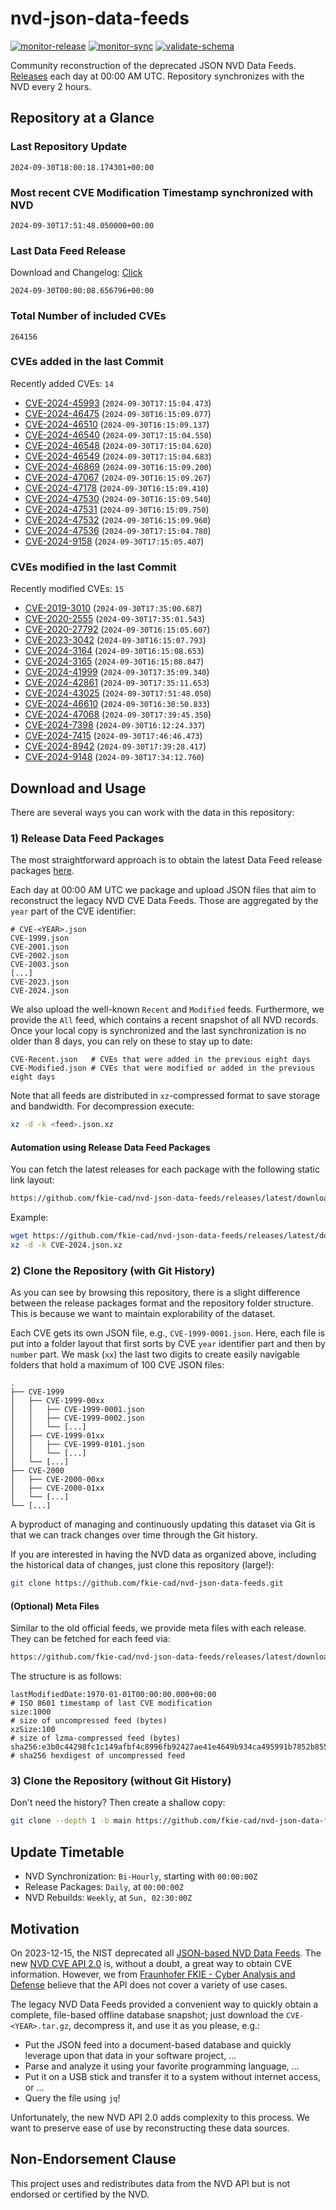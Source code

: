 # nvd-json-data-feeds

[![monitor-release](https://github.com/fkie-cad/nvd-json-data-feeds/actions/workflows/monitor_release.yml/badge.svg)](https://github.com/fkie-cad/nvd-json-data-feeds/actions/workflows/monitor_release.yml)
[![monitor-sync](https://github.com/fkie-cad/nvd-json-data-feeds/actions/workflows/monitor_sync.yml/badge.svg)](https://github.com/fkie-cad/nvd-json-data-feeds/actions/workflows/monitor_sync.yml)
[![validate-schema](https://github.com/fkie-cad/nvd-json-data-feeds/actions/workflows/validate_schema.yml/badge.svg)](https://github.com/fkie-cad/nvd-json-data-feeds/actions/workflows/validate_schema.yml)

Community reconstruction of the deprecated JSON NVD Data Feeds.
[Releases](https://github.com/fkie-cad/nvd-json-data-feeds/releases/latest) each day at 00:00 AM UTC.
Repository synchronizes with the NVD every 2 hours.

## Repository at a Glance

### Last Repository Update

```plain
2024-09-30T18:00:18.174301+00:00
```

### Most recent CVE Modification Timestamp synchronized with NVD

```plain
2024-09-30T17:51:48.050000+00:00
```

### Last Data Feed Release

Download and Changelog: [Click](https://github.com/fkie-cad/nvd-json-data-feeds/releases/latest)

```plain
2024-09-30T00:00:08.656796+00:00
```

### Total Number of included CVEs

```plain
264156
```

### CVEs added in the last Commit

Recently added CVEs: `14`

- [CVE-2024-45993](CVE-2024/CVE-2024-459xx/CVE-2024-45993.json) (`2024-09-30T17:15:04.473`)
- [CVE-2024-46475](CVE-2024/CVE-2024-464xx/CVE-2024-46475.json) (`2024-09-30T16:15:09.077`)
- [CVE-2024-46510](CVE-2024/CVE-2024-465xx/CVE-2024-46510.json) (`2024-09-30T16:15:09.137`)
- [CVE-2024-46540](CVE-2024/CVE-2024-465xx/CVE-2024-46540.json) (`2024-09-30T17:15:04.550`)
- [CVE-2024-46548](CVE-2024/CVE-2024-465xx/CVE-2024-46548.json) (`2024-09-30T17:15:04.620`)
- [CVE-2024-46549](CVE-2024/CVE-2024-465xx/CVE-2024-46549.json) (`2024-09-30T17:15:04.683`)
- [CVE-2024-46869](CVE-2024/CVE-2024-468xx/CVE-2024-46869.json) (`2024-09-30T16:15:09.200`)
- [CVE-2024-47067](CVE-2024/CVE-2024-470xx/CVE-2024-47067.json) (`2024-09-30T16:15:09.267`)
- [CVE-2024-47178](CVE-2024/CVE-2024-471xx/CVE-2024-47178.json) (`2024-09-30T16:15:09.410`)
- [CVE-2024-47530](CVE-2024/CVE-2024-475xx/CVE-2024-47530.json) (`2024-09-30T16:15:09.540`)
- [CVE-2024-47531](CVE-2024/CVE-2024-475xx/CVE-2024-47531.json) (`2024-09-30T16:15:09.750`)
- [CVE-2024-47532](CVE-2024/CVE-2024-475xx/CVE-2024-47532.json) (`2024-09-30T16:15:09.960`)
- [CVE-2024-47536](CVE-2024/CVE-2024-475xx/CVE-2024-47536.json) (`2024-09-30T17:15:04.780`)
- [CVE-2024-9158](CVE-2024/CVE-2024-91xx/CVE-2024-9158.json) (`2024-09-30T17:15:05.407`)


### CVEs modified in the last Commit

Recently modified CVEs: `15`

- [CVE-2019-3010](CVE-2019/CVE-2019-30xx/CVE-2019-3010.json) (`2024-09-30T17:35:00.687`)
- [CVE-2020-2555](CVE-2020/CVE-2020-25xx/CVE-2020-2555.json) (`2024-09-30T17:35:01.543`)
- [CVE-2020-27792](CVE-2020/CVE-2020-277xx/CVE-2020-27792.json) (`2024-09-30T16:15:05.607`)
- [CVE-2023-3042](CVE-2023/CVE-2023-30xx/CVE-2023-3042.json) (`2024-09-30T16:15:07.793`)
- [CVE-2024-3164](CVE-2024/CVE-2024-31xx/CVE-2024-3164.json) (`2024-09-30T16:15:08.653`)
- [CVE-2024-3165](CVE-2024/CVE-2024-31xx/CVE-2024-3165.json) (`2024-09-30T16:15:08.847`)
- [CVE-2024-41999](CVE-2024/CVE-2024-419xx/CVE-2024-41999.json) (`2024-09-30T17:35:09.340`)
- [CVE-2024-42861](CVE-2024/CVE-2024-428xx/CVE-2024-42861.json) (`2024-09-30T17:35:11.653`)
- [CVE-2024-43025](CVE-2024/CVE-2024-430xx/CVE-2024-43025.json) (`2024-09-30T17:51:48.050`)
- [CVE-2024-46610](CVE-2024/CVE-2024-466xx/CVE-2024-46610.json) (`2024-09-30T16:30:50.833`)
- [CVE-2024-47068](CVE-2024/CVE-2024-470xx/CVE-2024-47068.json) (`2024-09-30T17:39:45.350`)
- [CVE-2024-7398](CVE-2024/CVE-2024-73xx/CVE-2024-7398.json) (`2024-09-30T16:12:24.337`)
- [CVE-2024-7415](CVE-2024/CVE-2024-74xx/CVE-2024-7415.json) (`2024-09-30T17:46:46.473`)
- [CVE-2024-8942](CVE-2024/CVE-2024-89xx/CVE-2024-8942.json) (`2024-09-30T17:39:28.417`)
- [CVE-2024-9148](CVE-2024/CVE-2024-91xx/CVE-2024-9148.json) (`2024-09-30T17:34:12.760`)


## Download and Usage

There are several ways you can work with the data in this repository:

### 1) Release Data Feed Packages

The most straightforward approach is to obtain the latest Data Feed release packages [here](https://github.com/fkie-cad/nvd-json-data-feeds/releases/latest).

Each day at 00:00 AM UTC we package and upload JSON files that aim to reconstruct the legacy NVD CVE Data Feeds.
Those are aggregated by the `year` part of the CVE identifier:

```
# CVE-<YEAR>.json
CVE-1999.json
CVE-2001.json
CVE-2002.json
CVE-2003.json
[...]
CVE-2023.json
CVE-2024.json
```

We also upload the well-known `Recent` and `Modified` feeds.
Furthermore, we provide the `All` feed, which contains a recent snapshot of all NVD records.
Once your local copy is synchronized and the last synchronization is no older than 8 days, you can rely on these to stay up to date:

```plain
CVE-Recent.json   # CVEs that were added in the previous eight days
CVE-Modified.json # CVEs that were modified or added in the previous eight days
```

Note that all feeds are distributed in `xz`-compressed format to save storage and bandwidth.
For decompression execute:

```sh
xz -d -k <feed>.json.xz
```

#### Automation using Release Data Feed Packages

You can fetch the latest releases for each package with the following static link layout:

```sh
https://github.com/fkie-cad/nvd-json-data-feeds/releases/latest/download/CVE-<YEAR>.json.xz
```

Example:

```sh
wget https://github.com/fkie-cad/nvd-json-data-feeds/releases/latest/download/CVE-2024.json.xz
xz -d -k CVE-2024.json.xz
```

### 2) Clone the Repository (with Git History)

As you can see by browsing this repository, there is a slight difference between the release packages format and the repository folder structure.
This is because we want to maintain explorability of the dataset.

Each CVE gets its own JSON file, e.g., `CVE-1999-0001.json`.
Here, each file is put into a folder layout that first sorts by CVE `year` identifier part and then by `number` part.
We mask (`xx`) the last two digits to create easily navigable folders that hold a maximum of 100 CVE JSON files:

```plain
.
├── CVE-1999
│   ├── CVE-1999-00xx
│   │   ├── CVE-1999-0001.json
│   │   ├── CVE-1999-0002.json
│   │   └── [...]
│   ├── CVE-1999-01xx
│   │   ├── CVE-1999-0101.json
│   │   └── [...]
│   └── [...]
├── CVE-2000
│   ├── CVE-2000-00xx
│   ├── CVE-2000-01xx
│   └── [...]
└── [...]
```

A byproduct of managing and continuously updating this dataset via Git is that we can track changes over time through the Git history.

If you are interested in having the NVD data as organized above, including the historical data of changes, just clone this repository (large!):

```sh
git clone https://github.com/fkie-cad/nvd-json-data-feeds.git
```

#### (Optional) Meta Files

Similar to the old official feeds, we provide meta files with each release. They can be fetched for each feed via:

```sh
https://github.com/fkie-cad/nvd-json-data-feeds/releases/latest/download/CVE-<YEAR>.meta
```

The structure is as follows:

```plain
lastModifiedDate:1970-01-01T00:00:00.000+00:00                          # ISO 8601 timestamp of last CVE modification
size:1000                                                               # size of uncompressed feed (bytes)
xzSize:100                                                              # size of lzma-compressed feed (bytes)
sha256:e3b0c44298fc1c149afbf4c8996fb92427ae41e4649b934ca495991b7852b855 # sha256 hexdigest of uncompressed feed
```

### 3) Clone the Repository (without Git History)

Don't need the history? Then create a shallow copy:

```sh
git clone --depth 1 -b main https://github.com/fkie-cad/nvd-json-data-feeds.git
```


## Update Timetable

* NVD Synchronization: `Bi-Hourly`, starting with `00:00:00Z`
* Release Packages: `Daily`, at `00:00:00Z`
* NVD Rebuilds: `Weekly`, at `Sun, 02:30:00Z`


## Motivation

On 2023-12-15, the NIST deprecated all [JSON-based NVD Data Feeds](https://nvd.nist.gov/vuln/data-feeds#divRetirementBanner-1).
The new [NVD CVE API 2.0](https://nvd.nist.gov/developers/vulnerabilities) is, without a doubt, a great way to obtain CVE information.
However, we from [Fraunhofer FKIE - Cyber Analysis and Defense](https://www.fkie.fraunhofer.de/en/departments/cad.html) believe that the API does not cover a variety of use cases.

The legacy NVD Data Feeds provided a convenient way to quickly obtain a complete, file-based offline database snapshot; just download the `CVE-<YEAR>.tar.gz`, decompress it, and use it as you please, e.g.:

- Put the JSON feed into a document-based database and quickly leverage upon that data in your software project, ...
- Parse and analyze it using your favorite programming language, ...
- Put it on a USB stick and transfer it to a system without internet access, or ...
- Query the file using `jq`!

Unfortunately, the new NVD API 2.0 adds complexity to this process.
We want to preserve ease of use by reconstructing these data sources.

## Non-Endorsement Clause

This project uses and redistributes data from the NVD API but is not endorsed or certified by the NVD.